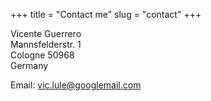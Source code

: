 +++
title = "Contact me"
slug = "contact"
+++

Vicente Guerrero\
Mannsfelderstr. 1\
Cologne 50968\
Germany

Email: vic.lule@googlemail.com
